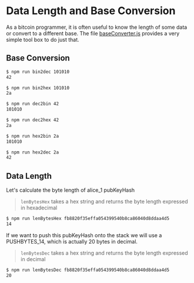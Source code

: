 # Data Length and Base Conversion

As a bitcoin programmer, it is often useful to know the length of some data or convert to a different base. The file [baseConverter.js](https://github.com/bitcoin-studio/Bitcoin-Programming-with-BitcoinJS/blob/master/code/baseConverter.js) provides a very simple tool box to do just that.


## Base Conversion

```bash
$ npm run bin2dec 101010
42
```

```bash
$ npm run bin2hex 101010
2a
```

```bash
$ npm run dec2bin 42
101010
```

```bash
$ npm run dec2hex 42
2a
```

```bash
$ npm run hex2bin 2a
101010
```

```bash
$ npm run hex2dec 2a
42
```


## Data Length

Let's calculate the byte length of alice\_1 pubKeyHash

> `lenBytesHex` takes a hex string and returns the byte length expressed in hexadecimal

```bash
$ npm run lenBytesHex fb8820f35effa054399540b8ca86040d8ddaa4d5
14
```

If we want to push this pubKeyHash onto the stack we will use a PUSHBYTES\_14, which is actually 20 bytes in decimal.

> `lenBytesDec` takes a hex string and returns the byte length expressed in decimal

```bash
$ npm run lenBytesDec fb8820f35effa054399540b8ca86040d8ddaa4d5
20
```

